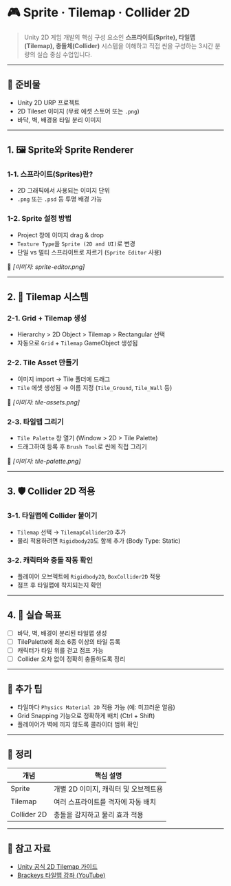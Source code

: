 # 🎮 Sprite · Tilemap · Collider 2D
> Unity 2D 게임 개발의 핵심 구성 요소인 **스프라이트(Sprite), 타일맵(Tilemap), 충돌체(Collider)** 시스템을 이해하고 직접 씬을 구성하는 3시간 분량의 실습 중심 수업입니다.

---

## 🧱 준비물

- Unity 2D URP 프로젝트
- 2D Tileset 이미지 (무료 에셋 스토어 또는 `.png`)
- 바닥, 벽, 배경용 타일 분리 이미지

---

## 1. 🖼️ Sprite와 Sprite Renderer

### 1-1. 스프라이트(Sprites)란?
- 2D 그래픽에서 사용되는 이미지 단위
- `.png` 또는 `.psd` 등 투명 배경 가능

### 1-2. Sprite 설정 방법
- Project 창에 이미지 drag & drop
- `Texture Type`을 `Sprite (2D and UI)`로 변경
- 단일 vs 멀티 스프라이트로 자르기 (`Sprite Editor` 사용)

📸 *[이미지: sprite-editor.png]*

---

## 2. 🧩 Tilemap 시스템

### 2-1. Grid + Tilemap 생성
- Hierarchy > 2D Object > Tilemap > Rectangular 선택
- 자동으로 `Grid` + `Tilemap` GameObject 생성됨

### 2-2. Tile Asset 만들기
- 이미지 import → Tile 폴더에 드래그
- `Tile` 에셋 생성됨 → 이름 지정 (`Tile_Ground`, `Tile_Wall` 등)

📸 *[이미지: tile-assets.png]*

### 2-3. 타일맵 그리기
- `Tile Palette` 창 열기 (Window > 2D > Tile Palette)
- 드래그하여 등록 후 `Brush Tool`로 씬에 직접 그리기

📸 *[이미지: tile-palette.png]*

---

## 3. 🛡️ Collider 2D 적용

### 3-1. 타일맵에 Collider 붙이기
- `Tilemap` 선택 → `TilemapCollider2D` 추가
- 물리 적용하려면 `Rigidbody2D`도 함께 추가 (Body Type: Static)

### 3-2. 캐릭터와 충돌 작동 확인
- 플레이어 오브젝트에 `Rigidbody2D`, `BoxCollider2D` 적용
- 점프 후 타일맵에 착지되는지 확인

---

## 4. 🎯 실습 목표

- [ ] 바닥, 벽, 배경이 분리된 타일맵 생성
- [ ] TilePalette에 최소 6종 이상의 타일 등록
- [ ] 캐릭터가 타일 위를 걷고 점프 가능
- [ ] Collider 오차 없이 정확히 충돌하도록 정리

---

## 💬 추가 팁

- 타일마다 `Physics Material 2D` 적용 가능 (예: 미끄러운 얼음)
- Grid Snapping 기능으로 정확하게 배치 (Ctrl + Shift)
- 플레이어가 벽에 끼지 않도록 콜라이더 범위 확인

---

## 🧠 정리

| 개념          | 핵심 설명 |
| ------------- | -------- |
| Sprite        | 개별 2D 이미지, 캐릭터 및 오브젝트용 |
| Tilemap       | 여러 스프라이트를 격자에 자동 배치 |
| Collider 2D   | 충돌을 감지하고 물리 효과 적용 |

---

## 🔗 참고 자료

- [Unity 공식 2D Tilemap 가이드](https://learn.unity.com/tutorial/2d-peulraespomeo-modeu-rebel-caesaeghagi#)
- [Brackeys 타일맵 강좌 (YouTube)](https://www.youtube.com/watch?v=ryISV_nH8qw)
